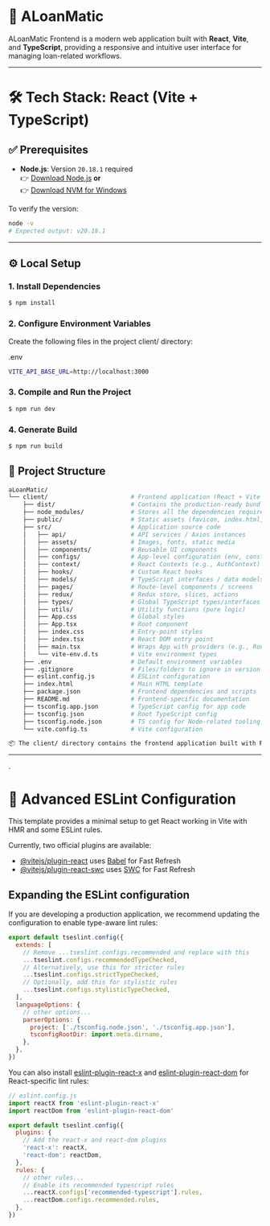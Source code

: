 # 📘 ALoanMatic

ALoanMatic Frontend is a modern web application built with **React**, **Vite**, and **TypeScript**, providing a responsive and intuitive user interface for managing loan-related workflows.

---

# 🛠️ Tech Stack: React (Vite + TypeScript)

## ✅ Prerequisites

- **Node.js**: Version `20.18.1` required  
  👉 [Download Node.js](https://nodejs.org/dist/v20.18.1/node-v20.18.1-x64.msi)  **or**  
  👉 [Download NVM for Windows](https://github.com/coreybutler/nvm-windows/releases/download/1.2.2/nvm-setup.exe)

To verify the version:

```bash
node -v
# Expected output: v20.18.1
```
---


## ⚙️ Local Setup

### 1. Install Dependencies

```bash
$ npm install
```

### 2. Configure Environment Variables
Create the following files in the project client/ directory:

.env
```bash
VITE_API_BASE_URL=http://localhost:3000
```

### 3. Compile and Run the Project

```bash
$ npm run dev
```

### 4. Generate Build

```bash
$ npm run build
```
## 📂 Project Structure

```bash
aLoanMatic/
└── client/                       # Frontend application (React + Vite + TypeScript)
    ├── dist/                     # Contains the production-ready bundled files for deployment.
    ├── node_modules/             # Stores all the dependencies required by the project.
    ├── public/                   # Static assets (favicon, index.html, etc.)
    ├── src/                      # Application source code
    │   ├── api/                  # API services / Axios instances
    │   ├── assets/               # Images, fonts, static media
    │   ├── components/           # Reusable UI components
    │   ├── configs/              # App-level configuration (env, constants)
    │   ├── context/              # React Contexts (e.g., AuthContext)
    │   ├── hooks/                # Custom React hooks
    │   ├── models/               # TypeScript interfaces / data models
    │   ├── pages/                # Route-level components / screens
    │   ├── redux/                # Redux store, slices, actions
    │   ├── types/                # Global TypeScript types/interfaces
    │   ├── utils/                # Utility functions (pure logic)
    │   ├── App.css               # Global styles
    │   ├── App.tsx               # Root component
    │   ├── index.css             # Entry-point styles
    │   ├── index.tsx             # React DOM entry point
    │   ├── main.tsx              # Wraps App with providers (e.g., Router, Redux)
    │   └── vite-env.d.ts         # Vite environment types
    ├── .env                      # Default environment variables
    ├── .gitignore                # Files/folders to ignore in version control
    ├── eslint.config.js          # ESLint configuration
    ├── index.html                # Main HTML template
    ├── package.json              # Frontend dependencies and scripts
    ├── README.md                 # Frontend-specific documentation
    ├── tsconfig.app.json         # TypeScript config for app code
    ├── tsconfig.json             # Root TypeScript config
    ├── tsconfig.node.json        # TS config for Node-related tooling (like Vite)
    └── vite.config.ts            # Vite configuration

📦 The client/ directory contains the frontend application built with React (Vite + TypeScript).
```

---
.
# 🔧 Advanced ESLint Configuration

This template provides a minimal setup to get React working in Vite with HMR and some ESLint rules.

Currently, two official plugins are available:

- [@vitejs/plugin-react](https://github.com/vitejs/vite-plugin-react/blob/main/packages/plugin-react) uses [Babel](https://babeljs.io/) for Fast Refresh
- [@vitejs/plugin-react-swc](https://github.com/vitejs/vite-plugin-react/blob/main/packages/plugin-react-swc) uses [SWC](https://swc.rs/) for Fast Refresh

## Expanding the ESLint configuration

If you are developing a production application, we recommend updating the configuration to enable type-aware lint rules:

```js
export default tseslint.config({
  extends: [
    // Remove ...tseslint.configs.recommended and replace with this
    ...tseslint.configs.recommendedTypeChecked,
    // Alternatively, use this for stricter rules
    ...tseslint.configs.strictTypeChecked,
    // Optionally, add this for stylistic rules
    ...tseslint.configs.stylisticTypeChecked,
  ],
  languageOptions: {
    // other options...
    parserOptions: {
      project: ['./tsconfig.node.json', './tsconfig.app.json'],
      tsconfigRootDir: import.meta.dirname,
    },
  },
})
```

You can also install [eslint-plugin-react-x](https://github.com/Rel1cx/eslint-react/tree/main/packages/plugins/eslint-plugin-react-x) and [eslint-plugin-react-dom](https://github.com/Rel1cx/eslint-react/tree/main/packages/plugins/eslint-plugin-react-dom) for React-specific lint rules:

```js
// eslint.config.js
import reactX from 'eslint-plugin-react-x'
import reactDom from 'eslint-plugin-react-dom'

export default tseslint.config({
  plugins: {
    // Add the react-x and react-dom plugins
    'react-x': reactX,
    'react-dom': reactDom,
  },
  rules: {
    // other rules...
    // Enable its recommended typescript rules
    ...reactX.configs['recommended-typescript'].rules,
    ...reactDom.configs.recommended.rules,
  },
})
```

